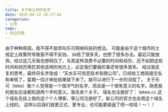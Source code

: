 ```yaml
---
title: 关于新公司的名字
date: 2015-04-12 20:17:24
categories:
- 公司
tags:
- 创立历程
---
```

由于种种原因，我不得不放弃叫乐可网络科技的想法。
可能是由于这个城市的土规定土政策所导致我不得不妥协。
纠结了很多天，也想了很多办法。最后只能放弃。经过这几天我也想明白了，与其这样浪费不必要的时间和经历，还不如把这些时间和经历用在其他该用的地方上，必定我们要做的事还有很多很多。
经过我反复的思考，最终将名字改成：“天水乐可信息技术有限公司”。已经给工商局提交名称审核了，星期一估计审批结果就下来了。就可以进行下一步的流程了。
关于乐可（leke）我个人觉得是一个很洋气的名字，而且是一个很有意义的名字。熟悉我的朋友应该都知道两个字的意义。我先卖个关子。
域名也注册好了： lekee.cc
这个域名先挂上我的这个个人博客，等公司注册好了，新公司的官方也会用这个域名上线的。
这样以后我们就更正式，更专业，也可能更装逼了吧～哈哈！～！！

